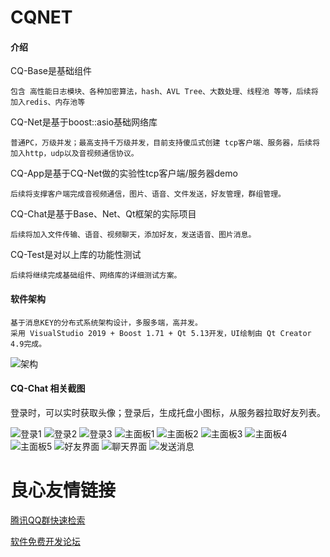# CQNET

#### 介绍

CQ-Base是基础组件
    
    包含 高性能日志模块、各种加密算法，hash、AVL Tree、大数处理、线程池 等等，后续将加入redis、内存池等

CQ-Net是基于boost::asio基础网络库
    
    普通PC，万级并发；最高支持千万级并发，目前支持傻瓜式创建 tcp客户端、服务器，后续将加入http，udp以及音视频通信协议。

CQ-App是基于CQ-Net做的实验性tcp客户端/服务器demo
    
    后续将支撑客户端完成音视频通信，图片、语音、文件发送，好友管理，群组管理。

CQ-Chat是基于Base、Net、Qt框架的实际项目
    
    后续将加入文件传输、语音、视频聊天，添加好友，发送语音、图片消息。


CQ-Test是对以上库的功能性测试
    
    后续将继续完成基础组件、网络库的详细测试方案。

#### 软件架构
    基于消息KEY的分布式系统架构设计，多服多端，高并发。
    采用 VisualStudio 2019 + Boost 1.71 + Qt 5.13开发，UI绘制由 Qt Creator 4.9完成。
![架构](https://images.gitee.com/uploads/images/2020/0531/024527_e6fc7e7a_766467.png "架构.png")

#### CQ-Chat 相关截图
登录时，可以实时获取头像；登录后，生成托盘小图标，从服务器拉取好友列表。

![登录1](https://images.gitee.com/uploads/images/2019/0821/124204_51cea8e9_766467.png "login1.png")
![登录2](https://images.gitee.com/uploads/images/2019/0821/124214_3751864b_766467.png "login2.png")
![登录3](https://images.gitee.com/uploads/images/2019/0821/124224_27b4ad68_766467.png "login3.png")
![主面板1](https://images.gitee.com/uploads/images/2019/0821/124232_b331dea9_766467.png "main1.png")
![主面板2](https://images.gitee.com/uploads/images/2019/0821/124241_5b512e1f_766467.png "main2.png")
![主面板3](https://images.gitee.com/uploads/images/2019/0821/124253_0eeeb757_766467.png "main3.png")
![主面板4](https://images.gitee.com/uploads/images/2019/0821/124300_a85d3f4e_766467.png "main4.png")
![主面板5](https://images.gitee.com/uploads/images/2019/0821/124308_8d624b90_766467.png "main5.png")
![好友界面](https://images.gitee.com/uploads/images/2020/0112/154544_7aa7ff54_766467.png "屏幕截图.png")
![聊天界面](https://images.gitee.com/uploads/images/2020/0112/154620_90300822_766467.png "屏幕截图.png")
![发送消息](https://images.gitee.com/uploads/images/2020/0112/154646_0841cf4b_766467.png "屏幕截图.png")




 # 良心友情链接

[腾讯QQ群快速检索](http://u.720life.cn/s/8cf73f7c)

[软件免费开发论坛](http://u.720life.cn/s/bbb01dc0)
